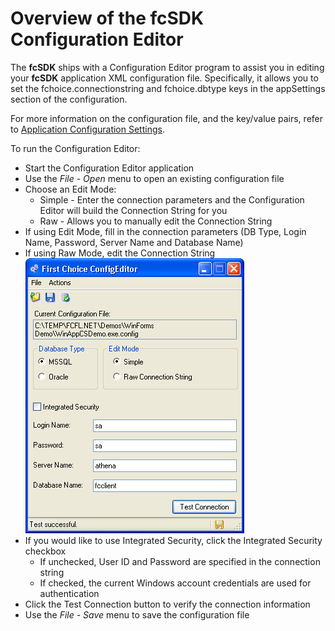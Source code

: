 # Overview of the fcSDK Configuration Editor

The **fcSDK** ships with a Configuration Editor program to assist you in editing your **fcSDK** application XML configuration file.
Specifically, it allows you to set the fchoice.connectionstring and fchoice.dbtype keys in the appSettings section of the configuration.

For more information on the configuration file, and the key/value pairs, refer to [Application Configuration Settings](basic-configuration.md).

To run the Configuration Editor:

* Start the Configuration Editor application
* Use the *File - Open* menu to open an existing configuration file
* Choose an Edit Mode:
  * Simple - Enter the connection parameters and the Configuration Editor will build the Connection String for you
  * Raw - Allows you to manually edit the Connection String
* If using Edit Mode, fill in the connection parameters (DB Type, Login Name, Password, Server Name and Database Name)
* If using Raw Mode, edit the Connection String
		![Config Editor](../images/configeditor.png)
* If you would like to use Integrated Security, click the Integrated Security checkbox
	* If unchecked, User ID and Password are specified in the connection string
	* If checked, the current Windows account credentials are used for authentication
* Click the Test Connection button to verify the connection information
* Use the *File - Save* menu to save the configuration file

